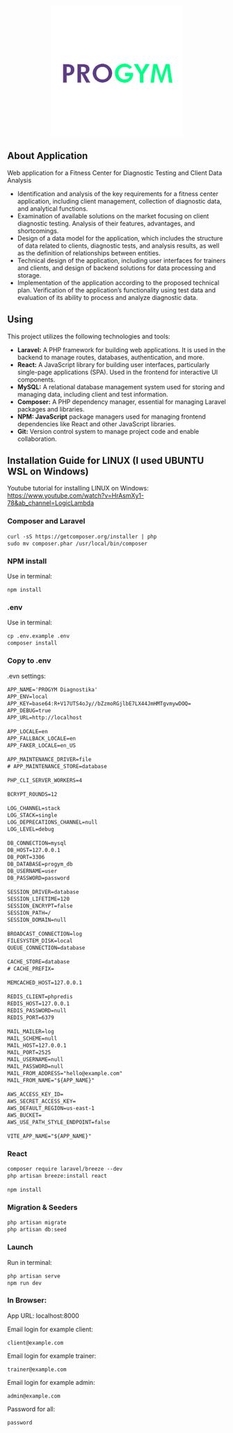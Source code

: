 <p align="center"><img src="public/images/Logo_Progym_bez pozadia.png"></p>


## About Application
Web application for a Fitness Center for Diagnostic Testing and Client Data Analysis

- Identification and analysis of the key requirements for a fitness center application, including client management, collection of diagnostic data, and analytical functions.
- Examination of available solutions on the market focusing on client diagnostic testing. Analysis of their features, advantages, and shortcomings.
- Design of a data model for the application, which includes the structure of data related to clients, diagnostic tests, and analysis results, as well as the definition of relationships between entities.
- Technical design of the application, including user interfaces for trainers and clients, and design of backend solutions for data processing and storage.
- Implementation of the application according to the proposed technical plan. Verification of the application’s functionality using test data and evaluation of its ability to process and analyze diagnostic data.

## Using

This project utilizes the following technologies and tools:

- **Laravel:** A PHP framework for building web applications. It is used in the backend to manage routes, databases, authentication, and more.
- **React:** A JavaScript library for building user interfaces, particularly single-page applications (SPA). Used in the frontend for interactive UI components.
- **MySQL:** A relational database management system used for storing and managing data, including client and test information.
- **Composer:** A PHP dependency manager, essential for managing Laravel packages and libraries.
- **NPM: JavaScript** package managers used for managing frontend dependencies like React and other JavaScript libraries.
- **Git:** Version control system to manage project code and enable collaboration.

## Installation Guide for LINUX (I used UBUNTU WSL on Windows)
Youtube tutorial for installing LINUX on Windows:
https://www.youtube.com/watch?v=HrAsmXy1-78&ab_channel=LogicLambda
### Composer and Laravel
``` 
curl -sS https://getcomposer.org/installer | php
sudo mv composer.phar /usr/local/bin/composer
```

### NPM install
Use in terminal:
``` 
npm install
```

### .env
Use in terminal:
``` 
cp .env.example .env
composer install
```

### Copy to .env

.evn settings:
``` 
APP_NAME='PROGYM Diagnostika'
APP_ENV=local
APP_KEY=base64:R+V17UTS4oJy//bZzmoRGjlbE7LX44JmHMTgvmywDOQ=
APP_DEBUG=true
APP_URL=http://localhost

APP_LOCALE=en
APP_FALLBACK_LOCALE=en
APP_FAKER_LOCALE=en_US

APP_MAINTENANCE_DRIVER=file
# APP_MAINTENANCE_STORE=database

PHP_CLI_SERVER_WORKERS=4

BCRYPT_ROUNDS=12

LOG_CHANNEL=stack
LOG_STACK=single
LOG_DEPRECATIONS_CHANNEL=null
LOG_LEVEL=debug

DB_CONNECTION=mysql
DB_HOST=127.0.0.1
DB_PORT=3306
DB_DATABASE=progym_db
DB_USERNAME=user
DB_PASSWORD=password

SESSION_DRIVER=database
SESSION_LIFETIME=120
SESSION_ENCRYPT=false
SESSION_PATH=/
SESSION_DOMAIN=null

BROADCAST_CONNECTION=log
FILESYSTEM_DISK=local
QUEUE_CONNECTION=database

CACHE_STORE=database
# CACHE_PREFIX=

MEMCACHED_HOST=127.0.0.1

REDIS_CLIENT=phpredis
REDIS_HOST=127.0.0.1
REDIS_PASSWORD=null
REDIS_PORT=6379

MAIL_MAILER=log
MAIL_SCHEME=null
MAIL_HOST=127.0.0.1
MAIL_PORT=2525
MAIL_USERNAME=null
MAIL_PASSWORD=null
MAIL_FROM_ADDRESS="hello@example.com"
MAIL_FROM_NAME="${APP_NAME}"

AWS_ACCESS_KEY_ID=
AWS_SECRET_ACCESS_KEY=
AWS_DEFAULT_REGION=us-east-1
AWS_BUCKET=
AWS_USE_PATH_STYLE_ENDPOINT=false

VITE_APP_NAME="${APP_NAME}"

```

### React
``` 
composer require laravel/breeze --dev
php artisan breeze:install react

npm install
```

### Migration & Seeders
``` 
php artisan migrate
php artisan db:seed
```

### Launch
Run in terminal:
``` 
php artisan serve
npm run dev
```

### In Browser:
App URL: localhost:8000

Email login for example client:
``` 
client@example.com
```

Email login for example trainer:
```
trainer@example.com
```

Email login for example admin:
```
admin@example.com
```


Password for all:
```
password
```

